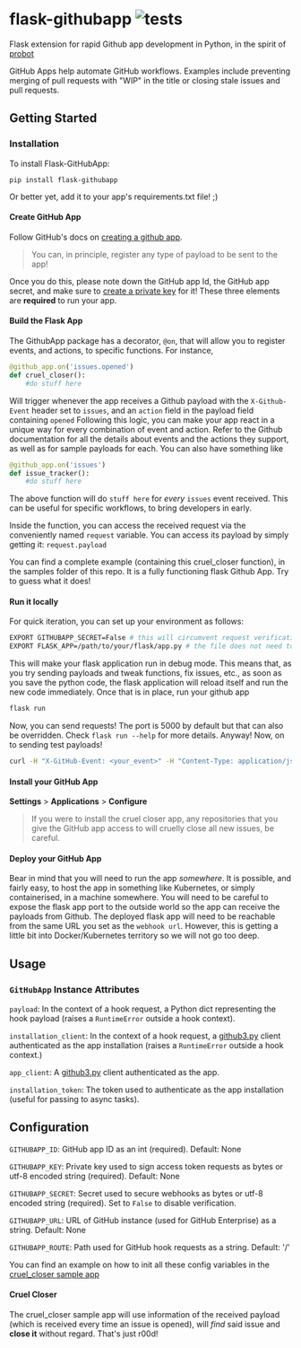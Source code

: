 # flask-githubapp ![tests](https://github.com/bradshjg/flask-githubapp/actions/workflows/test.yml/badge.svg)

Flask extension for rapid Github app development in Python, in the spirit of [probot](https://probot.github.io/)

GitHub Apps help automate GitHub workflows. Examples include preventing merging of pull requests with "WIP" in the title or closing stale issues and pull requests.

## Getting Started

### Installation
To install Flask-GitHubApp:

`pip install flask-githubapp`

Or better yet, add it to your app's requirements.txt file! ;)

#### Create GitHub App

Follow GitHub's docs on [creating a github app](https://developer.github.com/apps/building-github-apps/creating-a-github-app/).

> You can, in principle, register any type of payload to be sent to the app!

Once you do this, please note down the GitHub app Id, the GitHub app secret, and make sure to [create a private key](https://docs.github.com/en/developers/apps/authenticating-with-github-apps#generating-a-private-key) for it! These three elements are __required__ to run your app.

#### Build the Flask App

The GithubApp package has a decorator, `@on`, that will allow you to register events, and actions, to specific functions.
For instance,

```python
@github_app.on('issues.opened')
def cruel_closer():
    #do stuff here
```

Will trigger whenever the app receives a Github payload with the `X-Github-Event` header set to `issues`, and an `action` field in the payload field containing `opened`
Following this logic, you can make your app react in a unique way for every combination of event and action. Refer to the Github documentation for all the details about events and the actions they support, as well as for sample payloads for each.
You can also have something like

```python
@github_app.on('issues')
def issue_tracker():
    #do stuff here
```

The above function will do `stuff here` for _every_ `issues` event received. This can be useful for specific workflows, to bring developers in early.

Inside the function, you can access the received request via the conveniently named `request` variable. You can access its payload by simply getting it: `request.payload`

You can find a complete example (containing this cruel_closer function), in the samples folder of this repo. It is a fully functioning flask Github App. Try to guess what it does!

#### Run it locally

For quick iteration, you can set up your environment as follows:

```bash
EXPORT GITHUBAPP_SECRET=False # this will circumvent request verification
EXPORT FLASK_APP=/path/to/your/flask/app.py # the file does not need to be named app.py! But it has to be the python file that instantiates the Flask app. For instance, samples/cruel_closer/app.py
```

This will make your flask application run in debug mode. This means that, as you try sending payloads and tweak functions, fix issues, etc., as soon as you save the python code, the flask application will reload itself and run the new code immediately.
Once that is in place, run your github app

```bash
flask run
```

Now, you can send requests! The port is 5000 by default but that can also be overridden. Check `flask run --help` for more details. Anyway! Now, on to sending test payloads!

```bash
curl -H "X-GitHub-Event: <your_event>" -H "Content-Type: application/json" -X POST -d @./path/to/payload.json http://localhost:5000
```

#### Install your GitHub App

**Settings** > **Applications** > **Configure**

> If you were to install the cruel closer app, any repositories that you give the GitHub app access to will cruelly close all new issues, be careful.

#### Deploy your GitHub App

Bear in mind that you will need to run the app _somewhere_. It is possible, and fairly easy, to host the app in something like Kubernetes, or simply containerised, in a machine somewhere. You will need to be careful to expose the flask app port to the outside world so the app can receive the payloads from Github. The deployed flask app will need to be reachable from the same URL you set as the `webhook url`. However, this is getting a little bit into Docker/Kubernetes territory so we will not go too deep.

## Usage

### `GitHubApp` Instance Attributes

`payload`: In the context of a hook request, a Python dict representing the hook payload (raises a `RuntimeError`
outside a hook context).

`installation_client`: In the context of a hook request, a [github3.py](https://github3py.readthedocs.io/en/master/) client authenticated as the app installation (raises a `RuntimeError` outside a hook context.)

`app_client`: A [github3.py](https://github3py.readthedocs.io/en/master/) client authenticated as the app.

`installation_token`: The token used to authenticate as the app installation (useful for passing to async tasks).

## Configuration

`GITHUBAPP_ID`: GitHub app ID as an int (required). Default: None

`GITHUBAPP_KEY`: Private key used to sign access token requests as bytes or utf-8 encoded string (required). Default: None

`GITHUBAPP_SECRET`: Secret used to secure webhooks as bytes or utf-8 encoded string (required). Set to `False` to disable
verification.

`GITHUBAPP_URL`: URL of GitHub instance (used for GitHub Enterprise) as a string. Default: None

`GITHUBAPP_ROUTE`: Path used for GitHub hook requests as a string. Default: '/'

You can find an example on how to init all these config variables in the [cruel_closer sample app](https://github.com/bradshjg/flask-githubapp/tree/master/samples/cruel_closer)

#### Cruel Closer

The cruel_closer sample app will use information of the received payload (which is received every time an issue is opened), will _find_ said issue and **close it** without regard. 
That's just r00d!
